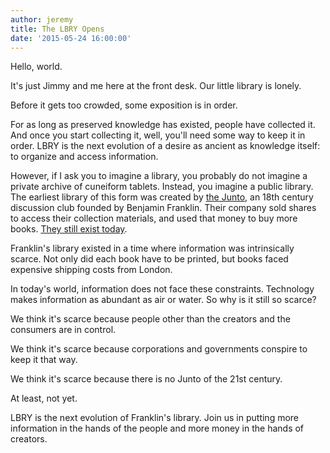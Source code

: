 ```yaml
---
author: jeremy
title: The LBRY Opens
date: '2015-05-24 16:00:00'
---
```


Hello, world.

It's just Jimmy and me here at the front desk. Our little library is lonely.

Before it gets too crowded, some exposition is in order.

For as long as preserved knowledge has existed, people have collected it. And once you start collecting it, well, you'll need some way to keep it in order. LBRY is the next evolution of a desire as ancient as knowledge itself: to organize and access information.

However, if I ask you to imagine a library, you probably do not imagine a private archive of cuneiform tablets. Instead, you imagine a public library. The earliest library of this form was created by [the Junto](http://en.wikipedia.org/wiki/Junto_%28club%29), an 18th century discussion club founded by Benjamin Franklin. Their company sold shares to access their collection materials, and used that money to buy more books. [They still exist today](http://www.librarycompany.org/).

Franklin's library existed in a time where information was intrinsically scarce. Not only did each book have to be printed, but books faced expensive shipping costs from London.

In today's world, information does not face these constraints. Technology makes information as abundant as air or water. So why is it still so scarce?

We think it's scarce because people other than the creators and the consumers are in control.

We think it's scarce because corporations and governments conspire to keep it that way.

We think it's scarce because there is no Junto of the 21st century.

At least, not yet.

LBRY is the next evolution of Franklin's library. Join us in putting more information in the hands of the people and more money in the hands of creators.